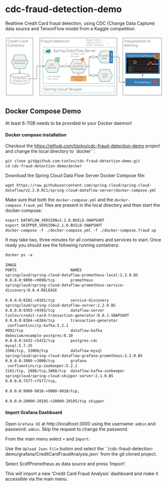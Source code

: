 # cdc-fraud-detection-demo
Realtime Credit Card fraud detection, using CDC (Change Data Capture) data source and TensorFlow model from a Kaggle competition.


![Demo Architecture](./images/real-time-credit-card-fraud-detection.png)

## Docker Compose Demo


At least 6-7GB needs to be provided to your Docker daemon! 

#### Docker compose installation

Checkout the https://github.com/tzolov/cdc-fraud-detection-demo project and change the local directory to `docker``:

```
git clone git@github.com:tzolov/cdc-fraud-detection-demo.git
cd cdc-fraud-detection-demo/docker
```

Download the Spring Cloud Data Flow Server Docker Compose file:

```
wget https://raw.githubusercontent.com/spring-cloud/spring-cloud-dataflow/v2.2.0.RC1/spring-cloud-dataflow-server/docker-compose.yml
```

Make sure that both the `docker-compose.yml` and the `docker-compose.fraud.yml` files are present in the local directory and then  start the docker-compose:

```
export DATAFLOW_VERSION=2.2.0.BUILD-SNAPSHOT
export SKIPPER_VERSION=2.1.0.BUILD-SNAPSHOT
docker-compose -f ./docker-compose.yml -f ./docker-compose.fraud up
```

It may take two, three minutes for all containers and services to start. Once ready you should see the following running containers:

```
docker ps -a

IMAGE                                                             PORTS                        NAMES
springcloud/spring-cloud-dataflow-prometheus-local:2.2.0.BS       0.0.0.0:9090->9090/tcp       prometheus
springcloud/spring-cloud-dataflow-prometheus-service-discovery:0.0.4.RELEASE 
                                                                  0.0.0.0:8181->8181/tcp       service-discovery
springcloud/spring-cloud-dataflow-server:2.2.0.BS                 0.0.0.0:9393->9393/tcp       dataflow-server
tzolov/credit-card-transaction-generator:0.0.1-SNAPSHOT           0.0.0.0:8384->8384/tcp       transaction-generator
 confluentinc/cp-kafka:5.2.1                                      9092/tcp                     dataflow-kafka
debezium/example-postgres:0.10                                    0.0.0.0:5432->5432/tcp       postgres-cdc
mysql:5.7.25                                                      3306/tcp, 33060/tcp          dataflow-mysql
springcloud/spring-cloud-dataflow-grafana-prometheus:2.2.0.BS     0.0.0.0:3000->3000/tcp       grafana
 confluentinc/cp-zookeeper:5.2.1                                  2181/tcp, 2888/tcp,3888/tcp  dataflow-kafka-zookeeper
springcloud/spring-cloud-skipper-server:2.1.0.BS                  0.0.0.0:7577->7577/tcp, 
                                                                  0.0.0.0:9000-9010->9000-9010/tcp,         
                                                                  0.0.0.0:20000-20105->20000-20105/tcp skipper
```

#### Import Grafana Dashboard

Open `Grafana UI` at http://localhost:3000 using the username: `admin` and password: `admin`. Skip the request to change the password. 

From the main menu select `+` and `Import`:

Use the `Upload Json File` button and select the ``/cdc-fraud-detection-demo/grafana/CreditCardFraudAnalysis.json` from the git cloned project.

Select ScdfPrometheus as data source and press ‘Import’:

This will import a new ‘Credit Card Fraud Analysis’ dashboard and make it accessible via the main menu.
